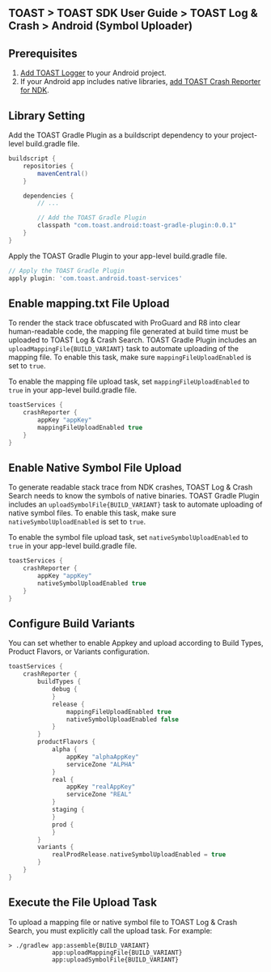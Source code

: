 ## TOAST > TOAST SDK User Guide > TOAST Log & Crash > Android (Symbol Uploader)

## Prerequisites

1. [Add TOAST Logger](https://docs.toast.com/en/TOAST/en/toast-sdk/log-collector-android/) to your Android project.
2. If your Android app includes native libraries, [add TOAST Crash Reporter for NDK](https://docs.toast.com/en/TOAST/en/toast-sdk/log-collector-ndk/).

## Library Setting

Add the TOAST Gradle Plugin as a buildscript dependency to your project-level build.gradle file.

```groovy
buildscript {
    repositories {
        mavenCentral()
    }

    dependencies {
        // ...

        // Add the TOAST Gradle Plugin
        classpath "com.toast.android:toast-gradle-plugin:0.0.1"
    }
}
```

Apply the TOAST Gradle Plugin to your app-level build.gradle file.

```groovy
// Apply the TOAST Gradle Plugin
apply plugin: 'com.toast.android.toast-services'
```

## Enable mapping.txt File Upload

To render the stack trace obfuscated with ProGuard and R8 into clear human-readable code, the mapping file generated at build time must be uploaded to TOAST Log & Crash Search.
TOAST Gradle Plugin includes an `uploadMappingFile{BUILD_VARIANT}` task to automate uploading of the mapping file.  To enable this task, make sure `mappingFileUploadEnabled` is set to `true`.


To enable the mapping file upload task, set `mappingFileUploadEnabled` to `true` in your app-level build.gradle file.

```groovy
toastServices {
    crashReporter {
        appKey "appKey"
        mappingFileUploadEnabled true
    }
}
```

## Enable Native Symbol File Upload

To generate readable stack trace from NDK crashes, TOAST Log & Crash Search needs to know the symbols of native binaries.
TOAST Gradle Plugin includes an `uploadSymbolFile{BUILD_VARIANT}` task to automate uploading of native symbol files.
To enable this task, make sure `nativeSymbolUploadEnabled` is set to `true`.

To enable the symbol file upload task, set `nativeSymbolUploadEnabled` to `true` in your app-level build.gradle file.

```groovy
toastServices {
    crashReporter {
        appKey "appKey"
        nativeSymbolUploadEnabled true
    }
}
```

## Configure Build Variants

You can set whether to enable Appkey and upload according to Build Types, Product Flavors, or Variants configuration.

```groovy
toastServices {
    crashReporter {
        buildTypes {
            debug {
            }
            release {
                mappingFileUploadEnabled true
                nativeSymbolUploadEnabled false
            }
        }
        productFlavors {
            alpha {
                appKey "alphaAppKey"
                serviceZone "ALPHA"
            }
            real {
                appKey "realAppKey"
                serviceZone "REAL"
            }
            staging {
            }
            prod {
            }
        }
        variants {
            realProdRelease.nativeSymbolUploadEnabled = true
        }
    }
}
```

## Execute the File Upload Task

To upload a mapping file or native symbol file to TOAST Log & Crash Search, you must explicitly call the upload task.
For example:

```
> ./gradlew app:assemble{BUILD_VARIANT}
            app:uploadMappingFile{BUILD_VARIANT}
            app:uploadSymbolFile{BUILD_VARIANT}
```
